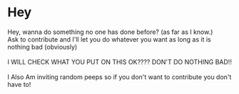 # Hey
Hey, wanna do something no one has done before? (as far as I know.)<br>
Ask to contribute and I'll let you do whatever you want as long as it is nothing bad (obviously)<br><br>
I WILL CHECK WHAT YOU PUT ON THIS OK???? DON'T DO NOTHING BAD!!<br><br>
I Also Am inviting random peeps so if you don't want to contribute you don't have to!
